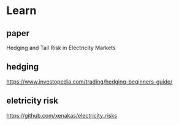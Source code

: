 # Learn

## paper
Hedging and Tail Risk in Electricity Markets

## hedging
https://www.investopedia.com/trading/hedging-beginners-guide/

## eletricity risk
https://github.com/xenakas/electricity_risks
